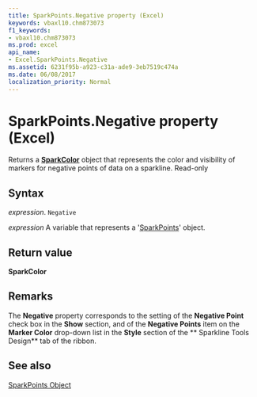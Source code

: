 ```yaml
---
title: SparkPoints.Negative property (Excel)
keywords: vbaxl10.chm873073
f1_keywords:
- vbaxl10.chm873073
ms.prod: excel
api_name:
- Excel.SparkPoints.Negative
ms.assetid: 6231f95b-a923-c31a-ade9-3eb7519c474a
ms.date: 06/08/2017
localization_priority: Normal
---
```



# SparkPoints.Negative property (Excel)

Returns a  **[SparkColor](Excel.SparkColor.md)** object that represents the color and visibility of markers for negative points of data on a sparkline. Read-only


## Syntax

_expression_. `Negative`

_expression_ A variable that represents a '[SparkPoints](Excel.SparkPoints.md)' object.


## Return value

 **SparkColor**


## Remarks

 The **Negative** property corresponds to the setting of the **Negative Point** check box in the **Show** section, and of the **Negative Points** item on the **Marker Color** drop-down list in the **Style** section of the ** Sparkline Tools Design** tab of the ribbon.


## See also


[SparkPoints Object](Excel.SparkPoints.md)

